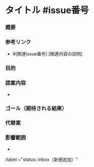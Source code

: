 # タイトル #issue番号

### 概要


### 参考リンク
- #[関連issue番号] [関連内容の説明]

### 目的


### 提案内容
- 

### ゴール（期待される結果）


### 代替案


### 影響範囲
- 

/label ~"status::inbox（新規追加）"
